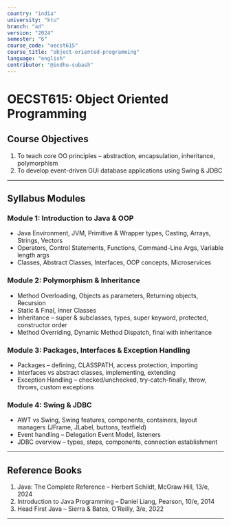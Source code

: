 ```yaml
---
country: "india"
university: "ktu"
branch: "ad"
version: "2024"
semester: "6"
course_code: "oecst615"
course_title: "object-oriented-programming"
language: "english"
contributor: "@indhu-subash"
---
```


# OECST615: Object Oriented Programming  

## Course Objectives

1. To teach core OO principles – abstraction, encapsulation, inheritance, polymorphism  
2. To develop event-driven GUI database applications using Swing & JDBC  

---

## Syllabus Modules

### Module 1: Introduction to Java & OOP
- Java Environment, JVM, Primitive & Wrapper types, Casting, Arrays, Strings, Vectors  
- Operators, Control Statements, Functions, Command-Line Args, Variable length args  
- Classes, Abstract Classes, Interfaces, OOP concepts, Microservices  

### Module 2: Polymorphism & Inheritance
- Method Overloading, Objects as parameters, Returning objects, Recursion  
- Static & Final, Inner Classes  
- Inheritance – super & subclasses, types, super keyword, protected, constructor order  
- Method Overriding, Dynamic Method Dispatch, final with inheritance  

### Module 3: Packages, Interfaces & Exception Handling
- Packages – defining, CLASSPATH, access protection, importing  
- Interfaces vs abstract classes, implementing, extending  
- Exception Handling – checked/unchecked, try-catch-finally, throw, throws, custom exceptions  

### Module 4: Swing & JDBC
- AWT vs Swing, Swing features, components, containers, layout managers (JFrame, JLabel, buttons, textfield)  
- Event handling – Delegation Event Model, listeners  
- JDBC overview – types, steps, components, connection establishment  

---

## Reference Books

1. Java: The Complete Reference – Herbert Schildt, McGraw Hill, 13/e, 2024  
2. Introduction to Java Programming – Daniel Liang, Pearson, 10/e, 2014  
3. Head First Java – Sierra & Bates, O’Reilly, 3/e, 2022  

---
